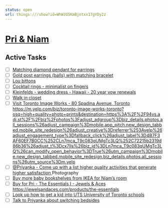 ```yaml
---
status: open
url: things:///show?id=WhWzG5KmBjntxx17gYDy2z
---
```


# [Pri & Niam](things:///show?id=WhWzG5KmBjntxx17gYDy2z)

## Active Tasks

- [ ] [Matching diamond pendant for earrings ](things:///show?id=RSvkwNyjWD3FymK75Sr7CW)
- [ ] [Gold post earrings (balls) with matching bracelet ](things:///show?id=W7RgSTt5CtDAcFKsLywPzo)
- [ ] [Lou bittons](things:///show?id=JU7iVdwXkSVU5cRDdMf9KK)
- [ ] [Cocktail rings - minimalist on fingers ](things:///show?id=JdwznhyEQi6AbRV3rYxqPW)
- [ ] [Kleinfelds - wedding dress - Hawaii - 20 year vow renewals](things:///show?id=bVgrk5xPmB9zuog8HMdAC)
- [ ] [Walk in closet ](things:///show?id=U6vPibpArHchAC3C42v7gd)
- [ ] [Visit Toronto Image Works - 80 Spadina Avenue, Toronto](things:///show?id=BFrgeSXb6XJfVWEowS7eBw)
	https://m.yelp.com/biz/toronto-image-works-toronto?osq=high+quality+photo+prints&destination=https%3A%2F%2F94vs.adj.st%2F%2Fbiz%2Fphotos%3Fadjust_adgroup%3Dbiz_details.photos.all_sessions%26adjust_campaign%3Dmobile.app_pitch.new_design_tabbed.mobile_site_redesign%26adjust_creative%3Dreferrer%253Ayelp%26adjust_engagement_type%3Dfallback_click%26adjust_label%3D4B7F3AF60EF7B0CC%252CLn7mca_T9c083qUMgTc3LQ%252C72215b2319d86b36%26adjust_t%3Dcx7lls%26biz_id%3DLn7mca_T9c083qUMgTc3LQ%26can_modify_open_behavior%3DTrue%26utm_campaign%3Dmobile.new_design_tabbed.mobile_site_redesign.biz_details.photos.all_sessions%26utm_source%3Dm.yelp
- [ ] [@Priyanka - Come up with a list higher quality activities that generate higher satisfaction ](things:///show?id=SibibWJaBzjxR3cjgBLsS2)
	Photography
- [ ] [Buy more baby bookshelves from IKEA for Niam’s room](things:///show?id=WVvSxJnY7wH9PsSLmc2d2v)
- [ ] [Buy for Pri - The Essentials I - Jewels & Aces](things:///show?id=L3mxkuiBiPGhdtKhZeZoNS)
	https://jewelsandaces.com/products/the-essentials
- [ ] [Look up how to get a kid into UTS University of Toronto schools](things:///show?id=7f3rzzxnakWSXcWU38A7f1)
- [ ] [Talk to Priyanka about switching bedsides](things:///show?id=5SBJYPXdVdABtkBwMiFXkV)